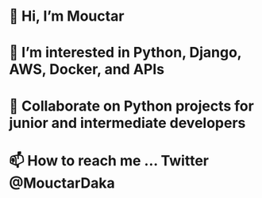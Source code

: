 # 👋 Hi, I’m Mouctar
# 👀 I’m interested in Python, Django, AWS, Docker, and APIs
# 💞️ Collaborate on Python projects for junior and intermediate developers
# 📫 How to reach me ... Twitter @MouctarDaka

<!---
MUK94/MUK94 is a ✨ special ✨ repository because its `README.md` (this file) appears on your GitHub profile.
You can click the Preview link to take a look at your changes.
--->
